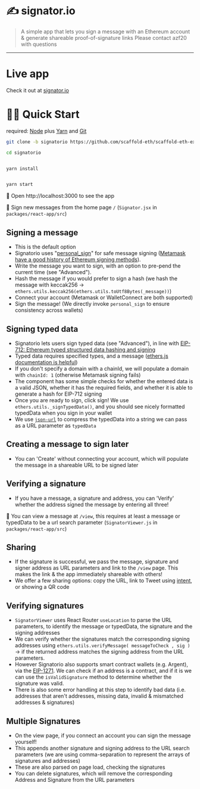 # ✍️ signator.io

> A simple app that lets you sign a message with an Ethereum account & generate shareable proof-of-signature links
> Please contact azf20 with questions

---

# Live app

Check it out at [signator.io](https://signator.io)

# 🏃‍♀️ Quick Start

required: [Node](https://nodejs.org/dist/latest-v12.x/) plus [Yarn](https://classic.yarnpkg.com/en/docs/install/) and [Git](https://git-scm.com/downloads)

```bash
git clone -b signatorio https://github.com/scaffold-eth/scaffold-eth-examples.git signatorio

cd signatorio
```

```bash

yarn install

```

```bash

yarn start

```

📱 Open http://localhost:3000 to see the app

📝 Sign new messages from the home page `/` (`Signator.jsx` in `packages/react-app/src`)

## Signing a message

- This is the default option
- Signatorio uses "[personal_sign](https://github.com/ethereum/go-ethereum/pull/2940)" for safe message signing ([Metamask have a good history of Ethereum signing methods](https://docs.metamask.io/guide/signing-data.html#signing-data-with-metamask)).
- Write the message you want to sign, with an option to pre-pend the current time (see "Advanced").
- Hash the message if you would prefer to sign a hash (we hash the message with keccak256 -> `ethers.utils.keccak256(ethers.utils.toUtf8Bytes(_message))`)
- Connect your account (Metamask or WalletConnect are both supported)
- Sign the message! (We directly invoke `personal_sign` to ensure consistency across wallets)

## Signing typed data

- Signatorio lets users sign typed data (see "Advanced"), in line with [EIP-712: Ethereum typed structured data hashing and signing](https://eips.ethereum.org/EIPS/eip-712)
- Typed data requires specified types, and a message ([ethers.js documentation is helpful](https://docs.ethers.io/v5/api/signer/#Signer-signTypedData))
- If you don't specify a domain with a chainId, we will populate a domain with `chainId: 1` (otherwise Metamask signing fails)
- The component has some simple checks for whether the entered data is a valid JSON, whether it has the required fields, and whether it is able to generate a hash for EIP-712 signing
- Once you are ready to sign, click sign! We use `ethers.utils._signTypedData()`, and you should see nicely formatted typedData when you sign in your wallet
- We use [`json-url`](https://www.npmjs.com/package/json-url) to compress the typedData into a string we can pass as a URL parameter as `typedData`

## Creating a message to sign later

- You can 'Create' without connecting your account, which will populate the message in a shareable URL to be signed later

## Verifying a signature

- If you have a message, a signature and address, you can 'Verify' whether the address signed the message by entering all three!

📱 You can view a message at `/view`, this requires at least a message or typedData to be a url search parameter (`SignatorViewer.js` in `packages/react-app/src`)

## Sharing

- If the signature is successful, we pass the message, signature and signer address as URL parameters and link to the `/view` page. This makes the link & the app immediately shareable with others!
- We offer a few sharing options: copy the URL, link to Tweet using [intent](https://developer.twitter.com/en/docs/twitter-for-websites/tweet-button/guides/web-intent), or showing a QR code

## Verifying signatures

- `SignatorViewer` uses React Router `useLocation` to parse the URL parameters, to identify the message or typedData, the signature and the signing addresses
- We can verify whether the signatures match the corresponding signing addresses using `ethers.utils.verifyMessage( messageToCheck , sig )` -> if the returned address matches the signing address from the URL parameters.
- However Signatorio also supports smart contract wallets (e.g. Argent), via the [EIP-1271](https://github.com/ethereum/EIPs/blob/master/EIPS/eip-1271.md). We can check if an address is a contract, and if it is we can use the `isValidSignature` method to determine whether the signature was valid.
- There is also some error handling at this step to identify bad data (i.e. addresses that aren't addresses, missing data, invalid & mismatched addresses & signatures)

## Multiple Signatures

- On the view page, if you connect an account you can sign the message yourself!
- This appends another signature and signing address to the URL search parameters (we are using comma-separation to represent the arrays of signatures and addresses)
- These are also parsed on page load, checking the signatures
- You can delete signatures, which will remove the corresponding Address and Signature from the URL parameters
